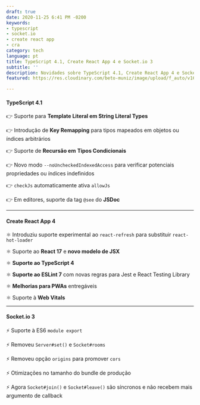 ```yaml
---
draft: true
date: 2020-11-25 6:41 PM -0200
keywords:
- typescript
- socket.io
- create react app
- cra
category: tech
language: pt
title: TypeScript 4.1, Create React App 4 e Socket.io 3
subtitle: ''
description: Novidades sobre TypeScript 4.1, Create React App 4 e Socket.io 3
featured: https://res.cloudinary.com/beto-muniz/image/upload/f_auto/v1605030897/news_g9gmbf.jpg

---
```

#### TypeScript 4.1

👉 Suporte para **Template Literal em String Literal Types**

👉 Introdução de **Key Remapping** para tipos mapeados em objetos ou índices arbitrários

👉 Suporte de **Recursão em** **Tipos Condicionais**

👉 Novo modo `--noUncheckedIndexedAccess` para verificar potenciais propriedades ou índices indefinidos

👉 `checkJs` automaticamente ativa `allowJs`

👉 Em editores, suporte da tag `@see` do **JSDoc**

***

#### Create React App 4

⚛️ Introduziu suporte experimental ao `react-refresh` para substituir `react-hot-loader`

⚛️ Suporte ao **React 17** e **novo modelo de JSX**

⚛️ **Suporte ao TypeScript 4**

⚛️ **Suporte ao ESLint 7** com novas regras para Jest e React Testing Library

⚛️ **Melhorias para PWAs** entregáveis

⚛️ Suporte à **Web Vitals**

***

#### Socket.io 3

⚡️ Suporte à ES6 `module export`

⚡️ Removeu `Server#set()` e `Socket#rooms`

⚡️ Removeu opção `origins` para promover `cors`

⚡️ Otimizações no tamanho do bundle de produção

⚡️ Agora `Socket#join()` e `Socket#leave()` são síncronos e não recebem mais argumento de callback